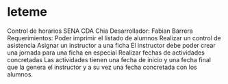 # leteme
Control de horarios SENA CDA Chia
Desarrollador: Fabian Barrera
Requerimientos:
Poder imprimir el listado de alumnos
Realizar un control de asistencia
Asignar un instructor a una ficha
El instructor debe poder crear una jornada para una ficha en especial
Realizar fechas de actividades concretadas
Las actividades tienen una fecha de inicio y una fecha final que la genera el instructor y a su vez una fecha concretada con los alumnos.

